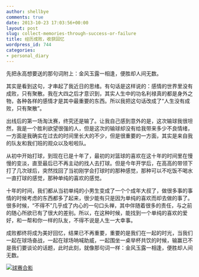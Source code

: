 ```yaml
---
author: shellbye
comments: true
date: 2013-10-23 17:03:56+00:00
layout: post
slug: collect-memories-through-success-or-failure
title: 经历成败，收获回忆
wordpress_id: 744
categories:
- personal_diary
---
```


先把永高想要送的那句词附上：金风玉露一相逢，便胜却人间无数。

其实是看到这句，才串起了我近日的思绪。有句话是这样说的：感情的世界里没有成败，只有聚散。我在大四之后才意识到，其实人生中的功名利禄真的都是身外之物，各种各样的感情才是其中最重要的东西。所以我把这句话改成了“人生没有成败，只有聚散”。

出线后的第一场淘汰赛，终究还是输了。让我自己感到意外的是，这次输球我很坦然，我是一个胜利欲望很强的人，但是这次的输球却没有给我带来多少不良情绪，一方面是我确实在过去的时间里长大的不少，但是很重要的一方面，其实是来自我的队友和我们班的观众以及啦啦队。

从初中开始打球，到现在已是十年了，最初的对篮球的喜欢在这十年的时间里在慢慢的变淡，直至最后已不再主动的找人去打球。但是今年开学后，在高高的带领下打了几次球后，突然找回了当初刚学会打球时的那种感觉，那种可以不吃饭不喝水一直打球的感觉，那种单纯的喜欢的感觉。

十年的时间，我们都从当初单纯的小男生变成了一个个成年大叔了，做很多事的事情的时候考虑的东西都多了起来，很少能有只是因为单纯的喜欢而却去做的事了。很多时候，“不得不”几乎成了内心的一句口头禅，其中伴随着很多的责任，与之前的随心所欲已有了很大的差别。所以，在这种时候，能找到一个单纯的喜欢的爱好，和一帮和你一样的队友，不得不说是人生一大幸事。

成败都终将成为美好回忆，结果已不再重要，重要的是我们在一起的时光，当我们一起在球场奋战，一起在球场呐喊助威，一起围坐一桌举杯共饮的时候，输赢已不是我们要谈论的话题，此时此刻，就像那句词一样：金风玉露一相逢，便胜却人间无数。

[![球赛合影](http://baijianguo-mystorage.stor.sinaapp.com/uploads/2013/10/球赛合影.jpg)](http://baijianguo-mystorage.stor.sinaapp.com/uploads/2013/10/球赛合影.jpg)
